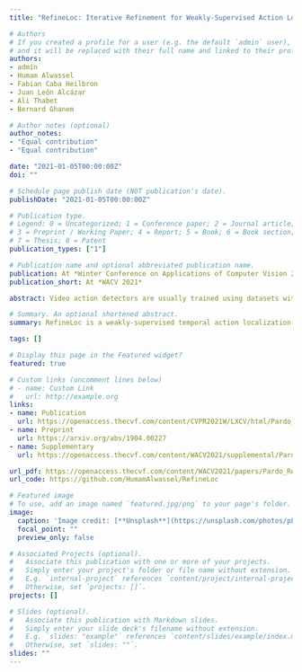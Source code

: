 ```yaml
---
title: "RefineLoc: Iterative Refinement for Weakly-Supervised Action Localization"

# Authors
# If you created a profile for a user (e.g. the default `admin` user), write the username (folder name) here 
# and it will be replaced with their full name and linked to their profile.
authors:
- admin
- Humam Alwassel
- Fabian Caba Heilbron
- Juan León Alcázar
- Ali Thabet
- Bernard Ghanem

# Author notes (optional)
author_notes:
- "Equal contribution"
- "Equal contribution"

date: "2021-01-05T00:00:00Z"
doi: ""

# Schedule page publish date (NOT publication's date).
publishDate: "2021-01-05T00:00:00Z"

# Publication type.
# Legend: 0 = Uncategorized; 1 = Conference paper; 2 = Journal article;
# 3 = Preprint / Working Paper; 4 = Report; 5 = Book; 6 = Book section;
# 7 = Thesis; 8 = Patent
publication_types: ["1"]

# Publication name and optional abbreviated publication name.
publication: At *Winter Conference on Applications of Computer Vision 2021*
publication_short: At *WACV 2021*

abstract: Video action detectors are usually trained using datasets with fully-supervised temporal annotations. Building such datasets is an expensive task. To alleviate this problem, recent methods have tried to leverage weak labeling, where videos are untrimmed and only a video-level label is available. In this paper, we propose RefineLoc, a novel weakly-supervised temporal action localization method. RefineLoc uses an iterative refinement approach by estimating and training on snippet-level pseudo ground truth at every iteration. We show the benefit of this iterative approach and present an extensive analysis of five different pseudo ground truth generators. We show the effectiveness of our model on two standard action datasets, ActivityNet v1.2 and THUMOS14. RefineLoc shows competitive results with the state-of-the-art in weakly-supervised temporal localization. Additionally, our iterative refinement process significantly improves the performance of two state-of-the-art methods, setting a new state-of-the-art on THUMOS14.

# Summary. An optional shortened abstract.
summary: RefineLoc is a weakly-supervised temporal action localization method. RefineLoc uses an iterative refinement approach by estimating and training on snippet-level pseudo ground truth at every iteration. Our method shows competitive results with the state-of-the-art in weakly-supervised temporal localization. Additionally, our iterative refinement process significantly improves the performance of two state-of-the-art methods, setting a new state-of-the-art on THUMOS14.

tags: []

# Display this page in the Featured widget?
featured: true

# Custom links (uncomment lines below)
# - name: Custom Link
#   url: http://example.org
links:
- name: Publication
  url: https://openaccess.thecvf.com/content/CVPR2021W/LXCV/html/Pardo_BAOD_Budget-Aware_Object_Detection_CVPRW_2021_paper.html
- name: Preprint
  url: https://arxiv.org/abs/1904.00227
- name: Supplementary 
  url: https://openaccess.thecvf.com/content/WACV2021/supplemental/Pardo_RefineLoc_Iterative_Refinement_WACV_2021_supplemental.pdf

url_pdf: https://openaccess.thecvf.com/content/WACV2021/papers/Pardo_RefineLoc_Iterative_Refinement_for_Weakly-Supervised_Action_Localization_WACV_2021_paper.pdf
url_code: https://github.com/HumamAlwassel/RefineLoc

# Featured image
# To use, add an image named `featured.jpg/png` to your page's folder. 
image:
  caption: 'Image credit: [**Unsplash**](https://unsplash.com/photos/pLCdAaMFLTE)'
  focal_point: ""
  preview_only: false

# Associated Projects (optional).
#   Associate this publication with one or more of your projects.
#   Simply enter your project's folder or file name without extension.
#   E.g. `internal-project` references `content/project/internal-project/index.md`.
#   Otherwise, set `projects: []`.
projects: []

# Slides (optional).
#   Associate this publication with Markdown slides.
#   Simply enter your slide deck's filename without extension.
#   E.g. `slides: "example"` references `content/slides/example/index.md`.
#   Otherwise, set `slides: ""`.
slides: ""
---
```

